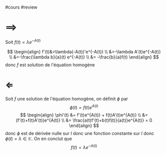 #cours #review 

# $\implies$

Soit $f(t)=\lambda e^{-A(t)}$

$$
\begin{align}
f'(t)&=\lambda(-A(t))'e^{-A(t)} \\
&=-\lambda A'(t)e^{-A(t)} \\
&=-\frac{\lambda b}{a}(t) e^{-A(t)} \\
&= -\frac{b}{a}f(t)
\end{align}
$$
donc $f$ est solution de l'équation homogène

# $\Longleftarrow$

Soit $f$ une solution de l'équation homogène, on définit $\phi$ par
$$
\phi(t) = f(t)e^{A(t)}
$$
$$
\begin{align}
\phi'(t) &= f'(t)e^{A(t)} + f(t)A'(t)e^{A(t)} \\
&= (f'(t)+f(t)A'(t))e^{A(t)} \\
&= \frac{a(t)f'(t)+b(t)f(t)}{a(t)}e^{A(t)} = 0
\end{align}
$$
donc $\phi$ est de dérivée nulle sur $I$ donc une fonction constante sur $I$ donc $\phi(t)=\lambda \in \mathbb{K}$. On en conclut que
$$
f(t)=\lambda e^{-A(t)}
$$
